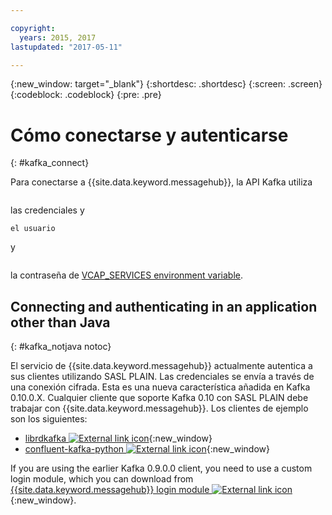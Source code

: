 ```yaml
---

copyright:
  years: 2015, 2017
lastupdated: "2017-05-11"

---
```


{:new_window: target="_blank"}
{:shortdesc: .shortdesc}
{:screen: .screen}
{:codeblock: .codeblock}
{:pre: .pre}

# Cómo conectarse y autenticarse
{: #kafka_connect}


Para conectarse a {{site.data.keyword.messagehub}}, la API Kafka utiliza 
```kafka_brokers_sasl
``` 
las credenciales y
```
el usuario
```
y

 ```password
```
 la contraseña de [VCAP_SERVICES environment variable](/docs/services/MessageHub/messagehub071.html).

## Connecting and authenticating in an application other than Java
{: #kafka_notjava notoc}

El servicio de {{site.data.keyword.messagehub}} actualmente autentica a sus clientes utilizando SASL PLAIN. Las credenciales se envía a través de una conexión cifrada. Esta es una nueva característica añadida en Kafka 0.10.0.X. Cualquier cliente que soporte Kafka 0.10 con SASL PLAIN debe trabajar con {{site.data.keyword.messagehub}}. Los clientes de ejemplo son los siguientes:
* [librdkafka ![External link icon](../../icons/launch-glyph.svg "External link icon")](https://github.com/edenhill/librdkafka/){:new_window} 
* [confluent-kafka-python ![External link icon](../../icons/launch-glyph.svg "External link icon")](https://github.com/confluentinc/confluent-kafka-python){:new_window} 

If you are using the earlier Kafka 0.9.0.0 client, you need to use a custom login module, which you
can download from [{{site.data.keyword.messagehub}} login module ![External link icon](../../icons/launch-glyph.svg "External link icon")](https://github.com/ibm-messaging/message-hub-samples/blob/master/kafka-0.9/message-hub-login-library/messagehub.login-1.0.0.jar){:new_window}. 

